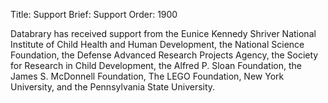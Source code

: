 Title: Support
Brief: Support
Order: 1900

Databrary has received support from the Eunice Kennedy Shriver National Institute of Child Health and Human Development, the National Science Foundation, the Defense Advanced Research Projects Agency, the Society for Research in Child Development, the Alfred P. Sloan Foundation, the James S. McDonnell Foundation, The LEGO Foundation, New York University, and the Pennsylvania State University.